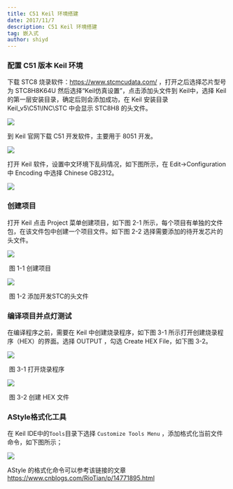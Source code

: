 ```yaml
---
title: C51 Keil 环境搭建
date: 2017/11/7
description: C51 Keil 环境搭建
tag: 嵌入式
author: shiyd
---
```


### 配置 C51 版本 Keil 环境

下载 STC8 烧录软件：https://www.stcmcudata.com/ ，打开之后选择芯片型号为 STC8H8K64U 然后选择“Keil仿真设置”，点击添加头文件到 Keil中，选择 Keil 的第一层安装目录，确定后则会添加成功，在 Keil 安装目录 Keil_v5\C51\INC\STC 中会显示 STC8H8 的头文件。

![](https://nuibi.oss-cn-beijing.aliyuncs.com/img/20230706174011.png)

到 Keil 官网下载 C51 开发软件，主要用于 8051 开发。

![](https://nuibi.oss-cn-beijing.aliyuncs.com/img/20230706173422.png)

打开 Keil 软件，设置中文环境下乱码情况，如下图所示，在 Edit->Configuration 中 Encoding 中选择 Chinese GB2312。

![](https://nuibi.oss-cn-beijing.aliyuncs.com/img/20230706173806.png)

### 创建项目

打开 Keil 点击 Project 菜单创建项目，如下图 2-1 所示，每个项目有单独的文件包，在该文件包中创建一个项目文件。如下图 2-2 选择需要添加的待开发芯片的头文件。

![](https://nuibi.oss-cn-beijing.aliyuncs.com/img/20230706174725.png)

​			图 1-1 创建项目

![](https://nuibi.oss-cn-beijing.aliyuncs.com/img/20230706175209.png)

​			图 1-2 添加开发STC的头文件

### 编译项目并点灯测试

在编译程序之前，需要在 Keil 中创建烧录程序，如下图 3-1 所示打开创建烧录程序（HEX）的界面。选择 OUTPUT ，勾选 Create HEX File，如下图 3-2。

![](https://nuibi.oss-cn-beijing.aliyuncs.com/img/20230706191001.png)

​				图 3-1 打开烧录程序



![](https://nuibi.oss-cn-beijing.aliyuncs.com/img/20230706232109.png)

​				图 3-2 创建 HEX 文件

### AStyle格式化工具

在 Keil IDE中的`Tools`目录下选择 `Customize Tools Menu` ，添加格式化当前文件命令，如下图所示；

![](https://nuibi.oss-cn-beijing.aliyuncs.com/img/20230722205644.png)

AStyle 的格式化命令可以参考该链接的文章 https://www.cnblogs.com/RioTian/p/14771895.html 

